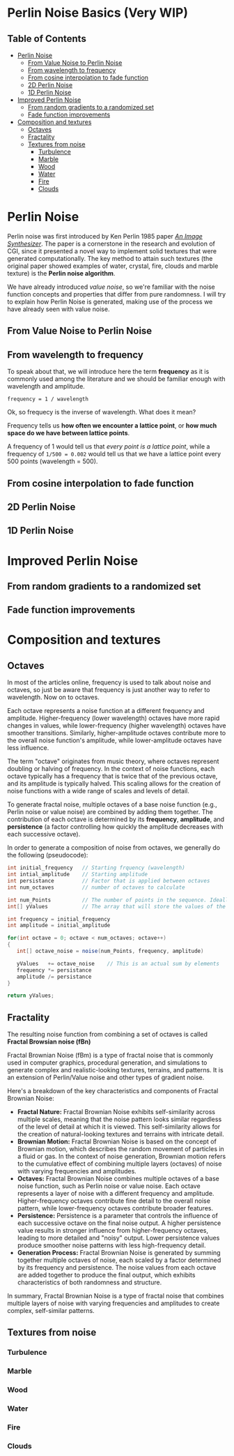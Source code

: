 # Perlin Noise Basics (Very WIP)

## Table of Contents

- [Perlin Noise](#perlin-noise)
    - [From Value Noise to Perlin Noise](#from-value-noise-to-perlin-noise)
    - [From wavelength to frequency](#from-wavelength-to-frequency)
    - [From cosine interpolation to fade function](#from-cosine-interpolation-to-fade-function)
    - [2D Perlin Noise](#2d-perlin-noise)
    - [1D Perlin Noise](#1d-perlin-noise)
- [Improved Perlin Noise](#improved-perlin-noise)
    - [From random gradients to a randomized set](#from-random-gradients-to-a-randomized-set)
    - [Fade function improvements](#fade-function-improvements)
- [Composition and textures](#composition-and-textures)
    - [Octaves](#octaves)
    - [Fractality](#fractality)
    - [Textures from noise](#textures-from-noise)
        - [Turbulence](#turbulence)
        - [Marble](#marble)
        - [Wood](#wood)
        - [Water](#water)
        - [Fire](#fire)
        - [Clouds](#clouds)


# Perlin Noise

Perlin noise was first introduced by Ken Perlin 1985 paper _[An Image Synthesizer](https://dl.acm.org/doi/10.1145/325165.325247)_. The paper is a cornerstone in the research and evolution of CGI, since it presented a novel way to implement solid textures that were generated computationally. The key method to attain such textures (the original paper showed examples of water, crystal, fire, clouds and marble texture) is the **Perlin noise algorithm**.

We have already introduced _value noise_, so we're familiar with the noise function concepts and properties that differ from pure randomness. I will try to explain how Perlin Noise is generated, making use of the process we have already seen with value noise.

## From Value Noise to Perlin Noise

## From wavelength to frequency
To speak about that, we will introduce here the term **frequency** as it is commonly used among the literature and we should be familiar enough with wavelength and amplitude. 

```
frequency = 1 / wavelength
```
Ok, so frequecy is the inverse of wavelength. What does it mean? 

Frequency tells us **how often we encounter a lattice point**, or **how much space do we have between lattice points**.

A frequency of 1 would tell us that _every point is a lattice point_, while a frequency of `1/500 = 0.002` would tell us that we have a lattice point every 500 points (wavelength = 500).

## From cosine interpolation to fade function
## 2D Perlin Noise
## 1D Perlin Noise

    





# Improved Perlin Noise
## From random gradients to a randomized set
## Fade function improvements

# Composition and textures


## Octaves

In most of the articles online, frequency is used to talk about noise and octaves, so just be aware that frequency is just another way to refer to wavelength. Now on to octaves.

Each octave represents a noise function at a different frequency and amplitude. Higher-frequency (lower wavelength) octaves have more rapid changes in values, while lower-frequency (higher wavelength) octaves have smoother transitions. Similarly, higher-amplitude octaves contribute more to the overall noise function's amplitude, while lower-amplitude octaves have less influence.

The term "octave" originates from music theory, where octaves represent doubling or halving of frequency. In the context of noise functions, each octave typically has a frequency that is twice that of the previous octave, and its amplitude is typically halved. This scaling allows for the creation of noise functions with a wide range of scales and levels of detail.

To generate fractal noise, multiple octaves of a base noise function (e.g., Perlin noise or value noise) are combined by adding them together. The contribution of each octave is determined by its **frequency**, **amplitude**, and **persistence** (a factor controlling how quickly the amplitude decreases with each successive octave).

In order to generate a composition of noise from octaves, we generally do the following (pseudocode):

```csharp
int initial_frequency   // Starting frquency (wavelength)
int intial_amplitude    // Starting amplitude
int persistance         // Factor that is applied between octaves 
int num_octaves         // number of octaves to calculate

int num_Points          // The number of points in the sequence. Ideally numPoints >>> wavelength
int[] yValues           // The array that will store the values of the curve

int frequency = initial_frequency
int amplitude = initial_amplitude

for(int octave = 0; octave < num_octaves; octave++)
{
   int[] octave_noise = noise(num_Points, frequency, amplitude)   

   yValues   += octave_noise    // This is an actual sum by elements
   frequency *= persistance
   amplitude /= persistance
}

return yValues;
```
## Fractality

The resulting noise function from combining a set of octaves is called **Fractal Browsian noise (fBn)**

Fractal Brownian Noise (fBm) is a type of fractal noise that is commonly used in computer graphics, procedural generation, and simulations to generate complex and realistic-looking textures, terrains, and patterns. It is an extension of Perlin/Value noise and other types of gradient noise.

Here's a breakdown of the key characteristics and components of Fractal Brownian Noise:

- **Fractal Nature:**
Fractal Brownian Noise exhibits self-similarity across multiple scales, meaning that the noise pattern looks similar regardless of the level of detail at which it is viewed.
This self-similarity allows for the creation of natural-looking textures and terrains with intricate detail.
- **Brownian Motion:**
Fractal Brownian Noise is based on the concept of Brownian motion, which describes the random movement of particles in a fluid or gas. In the context of noise generation, Brownian motion refers to the cumulative effect of combining multiple layers (octaves) of noise with varying frequencies and amplitudes.
- **Octaves:**
Fractal Brownian Noise combines multiple octaves of a base noise function, such as Perlin noise or value noise.
Each octave represents a layer of noise with a different frequency and amplitude. Higher-frequency octaves contribute fine detail to the overall noise pattern, while lower-frequency octaves contribute broader features.
- **Persistence:**
Persistence is a parameter that controls the influence of each successive octave on the final noise output. A higher persistence value results in stronger influence from higher-frequency octaves, leading to more detailed and "noisy" output. Lower persistence values produce smoother noise patterns with less high-frequency detail.
- **Generation Process:**
Fractal Brownian Noise is generated by summing together multiple octaves of noise, each scaled by a factor determined by its frequency and persistence. The noise values from each octave are added together to produce the final output, which exhibits characteristics of both randomness and structure.

In summary, Fractal Brownian Noise is a type of fractal noise that combines multiple layers of noise with varying frequencies and amplitudes to create complex, self-similar patterns.


## Textures from noise

### Turbulence
### Marble
### Wood
### Water
### Fire
### Clouds






